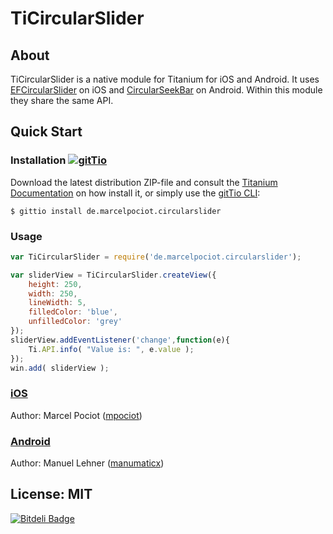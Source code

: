 # TiCircularSlider

## About
TiCircularSlider is a native module for Titanium for iOS and Android. It uses [EFCircularSlider](https://github.com/eliotfowler/EFCircularSlider) on iOS and [CircularSeekBar](https://github.com/RaghavSood/AndroidCircularSeekBar) on Android. Within this module they share the same API.

## Quick Start

### Installation [![gitTio](http://gitt.io/badge.png)](http://gitt.io/component/de.marcelpociot.circularslider)
Download the latest distribution ZIP-file and consult the [Titanium Documentation](http://docs.appcelerator.com/titanium/latest/#!/guide/Using_a_Module) on how install it, or simply use the [gitTio CLI](http://gitt.io/cli):

`$ gittio install de.marcelpociot.circularslider`

### Usage
```javascript
var TiCircularSlider = require('de.marcelpociot.circularslider');

var sliderView = TiCircularSlider.createView({
	height: 250,
	width: 250,
	lineWidth: 5,
	filledColor: 'blue',
	unfilledColor: 'grey'
});
sliderView.addEventListener('change',function(e){
	Ti.API.info( "Value is: ", e.value );
});
win.add( sliderView );
```

### [iOS](ios)
Author: Marcel Pociot ([mpociot](https://github.com/mpociot/))

### [Android](android)
Author: Manuel Lehner ([manumaticx](https://github.com/manumaticx/))

## License: MIT

[![Bitdeli Badge](https://d2weczhvl823v0.cloudfront.net/mpociot/ticircularslider/trend.png)](https://bitdeli.com/free "Bitdeli Badge")
